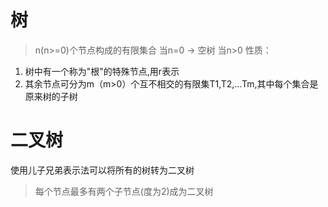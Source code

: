 # 树
> n(n>=0)个节点构成的有限集合
当n=0 -> 空树
当n>0 性质：
  1. 树中有一个称为"根"的特殊节点,用r表示
  2. 其余节点可分为m（m>0）个互不相交的有限集T1,T2,...Tm,其中每个集合是原来树的子树

# 二叉树
使用儿子兄弟表示法可以将所有的树转为二叉树

> 每个节点最多有两个子节点(度为2)成为二叉树

